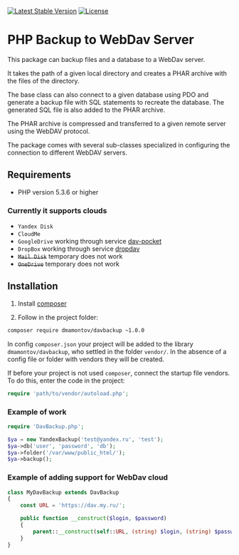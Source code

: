 [![Latest Stable Version](https://poser.pugx.org/dmamontov/davbackup/v/stable.svg)](https://packagist.org/packages/dmamontov/davbackup)
[![License](https://poser.pugx.org/dmamontov/davbackup/license.svg)](https://packagist.org/packages/dmamontov/davbackup)

PHP Backup to WebDav Server
===========================

This package can backup files and a database to a WebDav server.

It takes the path of a given local directory and creates a PHAR archive with the files of the directory.

The base class can also connect to a given database using PDO and generate a backup file with SQL statements to recreate the database. The generated SQL file is also added to the PHAR archive.

The PHAR archive is compressed and transferred to a given remote server using the WebDAV protocol.

The package comes with several sub-classes specialized in configuring the connection to different WebDAV servers.

## Requirements
* PHP version 5.3.6 or higher

### Currently it supports clouds
* `Yandex Disk`
* `CloudMe`
* `GoogleDrive` working through service [dav-pocket](https://dav-pocket.appspot.com/)
* `DropBox` working through service [dropdav](https://www.dropdav.com/)
* ~~`Mail Disk`~~ temporary does not work
* ~~`OneDrive`~~ temporary does not work

## Installation

1) Install [composer](https://getcomposer.org/download/)

2) Follow in the project folder:
```bash
composer require dmamontov/davbackup ~1.0.0
```

In config `composer.json` your project will be added to the library `dmamontov/davbackup`, who settled in the folder `vendor/`. In the absence of a config file or folder with vendors they will be created.

If before your project is not used `composer`, connect the startup file vendors. To do this, enter the code in the project:
```php
require 'path/to/vendor/autoload.php';
```

### Example of work
```php
require 'DavBackup.php';

$ya = new YandexBackup('test@yandex.ru', 'test');
$ya->db('user', 'password', 'db');
$ya->folder('/var/www/public_html/');
$ya->backup();
```
### Example of adding support for WebDav cloud
```php
class MyDavBackup extends DavBackup
{
    const URL = 'https://dav.my.ru/';

    public function __construct($login, $password)
    {
        parent::__construct(self::URL, (string) $login, (string) $password);
    }
}
```
